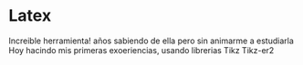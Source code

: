 # Latex
Increible herramienta! 
años sabiendo de ella pero sin animarme a estudiarla
Hoy hacindo mis primeras exoeriencias, usando librerias Tikz Tikz-er2
